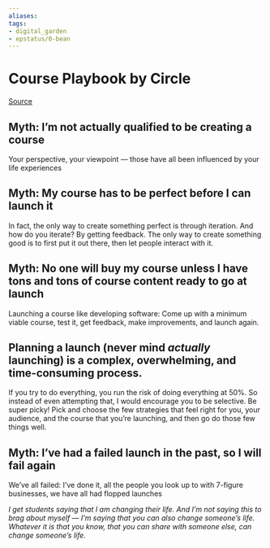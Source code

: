 ```yaml
---
aliases: 
tags: 
- digital_garden
- epstatus/0-bean
---
```

# Course Playbook by Circle

[Source](https://community.circle.so/c/playbooks/the-course-launch-confidence-playbook)

## Myth: I’m not actually qualified to be creating a course
Your perspective, your viewpoint — those have all been influenced by your life experiences

## Myth: My course has to be perfect before I can launch it
In fact, the only way to create something perfect is through iteration. And how do you iterate? By getting feedback. The only way to create something good is to first put it out there, then let people interact with it.

## Myth: No one will buy my course unless I have tons and tons of course content ready to go at launch
Launching a course like developing software: Come up with a minimum viable course, test it, get feedback, make improvements, and launch again.

## Planning a launch (never mind _actually_ launching) is a complex, overwhelming, and time-consuming process.
If you try to do everything, you run the risk of doing everything at 50%. So instead of even attempting that, I would encourage you to be selective. Be super picky! Pick and choose the few strategies that feel right for you, your audience, and the course that you’re launching, and then go do those few things well.

## Myth: I’ve had a failed launch in the past, so I will fail again

We’ve all failed: I’ve done it, all the people you look up to with 7-figure businesses, we have all had flopped launches



_I get students saying that I am changing their life. And I’m not saying this to brag about myself — I’m saying that you can also change someone’s life. Whatever it is that you know, that you can share with someone else, can change someone’s life._